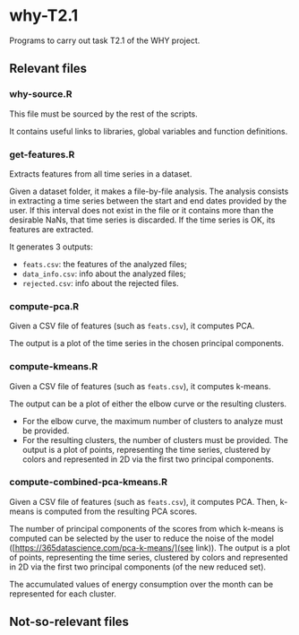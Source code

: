 # why-T2.1
Programs to carry out task T2.1 of the WHY project.

## Relevant files
### why-source.R
This file must be sourced by the rest of the scripts.

It contains useful links to libraries, global variables and function definitions.

### get-features.R
Extracts features from all time series in a dataset.

Given a dataset folder, it makes a file-by-file analysis. The analysis consists in extracting a time series between the start and end dates provided by the user. If this interval does not exist in the file or it contains more than the desirable NaNs, that time series is discarded. If the time series is OK, its features are extracted.

It generates 3 outputs:
* `feats.csv`: the features of the analyzed files;
* `data_info.csv`: info about the analyzed files;
* `rejected.csv`: info about the rejected files.

### compute-pca.R
Given a CSV file of features (such as `feats.csv`), it computes PCA.

The output is a plot of the time series in the chosen principal components.

### compute-kmeans.R
Given a CSV file of features (such as `feats.csv`), it computes k-means.

The output can be a plot of either the elbow curve or the resulting clusters.
* For the elbow curve, the maximum number of clusters to analyze must be provided.
* For the resulting clusters, the number of clusters must be provided. The output is a plot of points, representing the time series, clustered by colors and represented in 2D via the first two principal components.

### compute-combined-pca-kmeans.R
Given a CSV file of features (such as `feats.csv`), it computes PCA. Then, k-means is computed from the resulting PCA scores.

The number of principal components of the scores from which k-means is computed can be selected by the user to reduce the noise of the model ([https://365datascience.com/pca-k-means/](see link)). The output is a plot of points, representing the time series, clustered by colors and represented in 2D via the first two principal components (of the new reduced set).

The accumulated values of energy consumption over the month can be represented for each cluster.

## Not-so-relevant files
